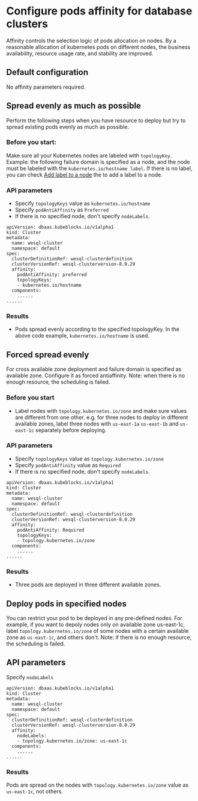 # Configure pods affinity for database clusters
Affinity controls the selection logic of pods allocation on nodes. By a reasonable allocation of kubernetes pods on different nodes, the business availability, resource usage rate, and stability are improved. 
## Default configuration
No affinity parameters required.
## Spread evenly as much as possible
Perform the following steps when you have resource to deploy but try to spread existing pods evenly as much as possible.
### Before you start:
Make sure all your Kubernetes nodes are labeled with `topologyKey`. 
Example: the following failure domain is specified as a node, and the node must be labeled with the `kubernetes.io/hostname label`. If there is no label, you can check [Add label to a node](https://kubernetes.io/docs/tasks/configure-pod-container/assign-pods-nodes/#add-a-label-to-a-node) the to add a label to a node.
### API parameters
- Specify `topologyKeys` value as `kubernetes.io/hostname`
- Specify `podAntiAffinity` as `Preferred`
- If there is no specified node, don't specify `nodeLabels`.
``` 
apiVersion: dbaas.kubeblocks.io/v1alpha1
kind: Cluster
metadata:
  name: wesql-cluster
  namespace: default
spec:
  clusterDefinitionRef: wesql-clusterdefinition
  clusterVersionRef: wesql-clusterversion-8.0.29
  affinity:
    podAntiAffinity: preferred
    topologyKeys:
    - kubernetes.io/hostname
  components:
    ......
...... 
```
### Results
  - Pods spread evenly according to the specified topologyKey. In the above code example, `kubernetes.io/hostname` is used.
## Forced spread evenly
For cross available zone deployment and failure domain is specified as available zone. Configure it as forced antiaffinity.
Note: when there is no enough resource, the scheduling is failed.
### Before you start
- Label nodes with `topology.kubernetes.io/zone` and make sure values are different from one other.
e.g. for three nodes to deploy in different available zones, label three nodes with `us-east-1a` `us-east-1b` and `us-east-1c` separately before deploying.
### API parameters
- Specify `topologyKeys` value as `topology.kubernetes.io/zone​`
- Specify  `podAntiAffinity` value as `Required​`
- If there is no specified node, don't specify `nodeLabels`.
```
apiVersion: dbaas.kubeblocks.io/v1alpha1
kind: Cluster
metadata:
  name: wesql-cluster
  namespace: default
spec:
  clusterDefinitionRef: wesql-clusterdefinition
  clusterVersionRef: wesql-clusterversion-8.0.29
  affinity:
    podAntiAffinity: Required
    topologyKeys:
    - topology.kubernetes.io/zone
  components:
    ......
......
```
### Results
- Three pods are deployed in three different available zones. 
## Deploy pods in specified nodes
You can restrict your pod to be deployed in any pre-defined nodes. For example, if you want to depoly nodes only on available zone us-east-1c, label `topology.kubernetes.io/zone` of some nodes with a certain available zone as `us-east-1c`, and others don't.
Note: if there is no enough resource, the scheduling is failed.
## API parameters
Specify `nodeLabels` 
```
apiVersion: dbaas.kubeblocks.io/v1alpha1
kind: Cluster
metadata:
  name: wesql-cluster
  namespace: default
spec:
  clusterDefinitionRef: wesql-clusterdefinition
  clusterVersionRef: wesql-clusterversion-8.0.29
  affinity:
    nodeLabels:
    - topology.kubernetes.io/zone: us-east-1c
  components:
    ......
......
```
### Results
Pods are spread on the nodes with `topology.kubernetes.io/zone` value as `us-east-1c`, not others.